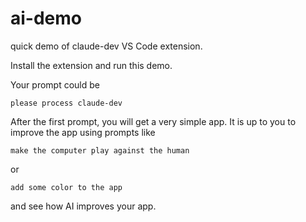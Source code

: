 # ai-demo

quick demo of claude-dev VS Code extension.

Install the extension and run this demo.

Your prompt could be 
```
please process claude-dev
```

After the first prompt, you will get a very simple app.
It is up to you to improve the app using prompts like
```
make the computer play against the human
```
or
```
add some color to the app
```
and see how AI improves your app.
